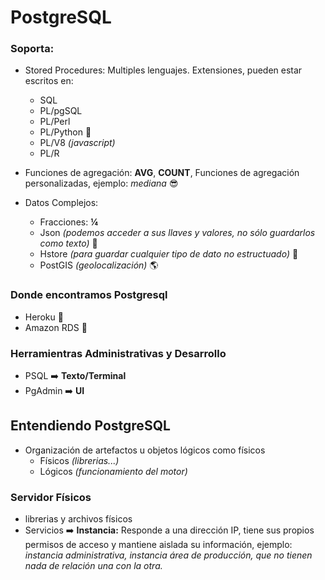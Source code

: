 # PostgreSQL

### Soporta:

* Stored Procedures: Multiples lenguajes. Extensiones, pueden estar escritos en:
    - SQL
    - PL/pgSQL
    - PL/Perl
    - PL/Python :full_moon_with_face:
    - PL/V8 _(javascript)_
    - PL/R

* Funciones de agregación: __AVG__, __COUNT__, Funciones de agregación personalizadas, ejemplo: _mediana_ :sunglasses:

* Datos Complejos:
    - Fracciones: __¼__
    - Json _(podemos acceder a sus llaves y valores, no sólo guardarlos como texto)_ :key:
    - Hstore _(para guardar cualquier tipo de dato no estructuado)_ :email:
    - PostGIS _(geolocalización)_ :earth_americas:

### Donde encontramos Postgresql

* Heroku :purple_heart:
* Amazon RDS :yellow_heart:

### Herramientras Administrativas y Desarrollo

* PSQL  :arrow_right: __Texto/Terminal__
* PgAdmin :arrow_right: __UI__

## Entendiendo PostgreSQL

* Organización de artefactos u objetos lógicos como físicos
    - Físicos _(librerias...)_
    - Lógicos _(funcionamiento del motor)_

### Servidor Físicos
* librerias y archivos físicos
* Servicios :arrow_right: __Instancia:__ Responde a una dirección IP, tiene sus propios permisos de acceso y mantiene aislada su información, ejemplo: _instancia administrativa, instancia área de producción, que no tienen nada de relación una con la otra._
